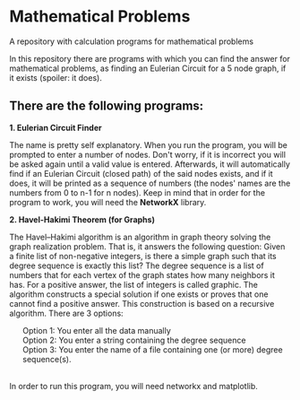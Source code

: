 # Mathematical Problems
A repository with calculation programs for mathematical problems

In this repository there are programs with which you can find the answer for mathematical problems, as finding an Eulerian Circuit for a 5 node graph, if it exists (spoiler: it does).

## There are the following programs:
**1. Eulerian Circuit Finder**

The name is pretty self explanatory. When you run the program, you will be prompted to enter a number of nodes. Don't worry, if it is incorrect you will be asked again until a valid value is entered. Afterwards, it will automatically find if an Eulerian Circuit (closed path) of the said nodes exists, and if it does, it will be printed as a sequence of numbers (the nodes' names are the numbers from 0 to n-1 for n nodes). Keep in mind that in order for the program to work, you will need the **NetworkX** library.

**2. Havel-Hakimi Theorem (for Graphs)**

The Havel–Hakimi algorithm is an algorithm in graph theory solving the graph realization problem. That is, it answers the following question: Given a finite list of non-negative integers, is there a simple graph such that its degree sequence is exactly this list? The degree sequence is a list of numbers that for each vertex of the graph states how many neighbors it has. For a positive answer, the list of integers is called graphic. The algorithm constructs a special solution if one exists or proves that one cannot find a positive answer. This construction is based on a recursive algorithm. There are 3 options:
<ul>Option 1: You enter all the data manually
<br>Option 2: You enter a string containing the degree sequence
<br>Option 3: You enter the name of a file containing one (or more) degree sequence(s).</ul>
<br>In order to run this program, you will need networkx and matplotlib.
